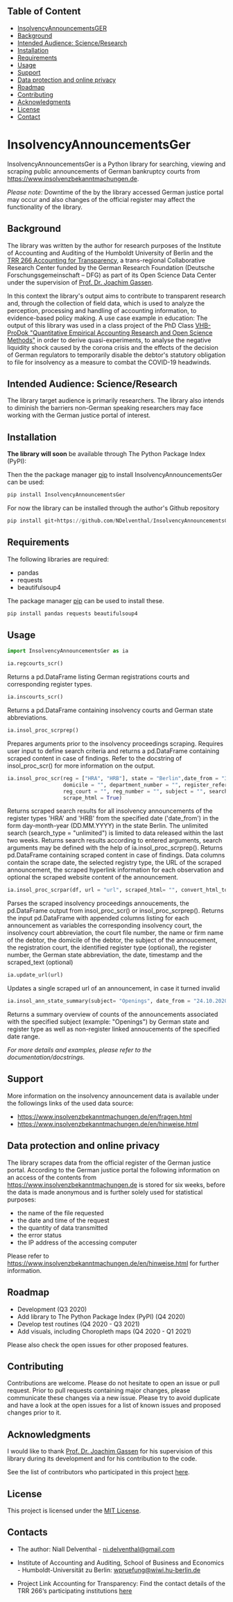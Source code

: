 <!-- TOC -->
## Table of Content
- [InsolvencyAnnouncementsGER](#insolvencyannouncementsger) 
- [Background](#background)
- [Intended Audience: Science/Research](#intended-audience-scienceresearch)
- [Installation](#installation)
- [Requirements](#requirements)
- [Usage](#usage)
- [Support](#support)
- [Data protection and online privacy](#data-protection-and-online-privacy)
- [Roadmap](#roadmap)
- [Contributing](#contributing)
- [Acknowledgments](#acknowledgments)
- [License](#license)
- [Contact](#contact)
<!-- /TOC -->


# InsolvencyAnnouncementsGer

InsolvencyAnnouncementsGer is a Python library for searching, viewing and scraping public announcements of German bankruptcy courts from https://www.insolvenzbekanntmachungen.de. 

*Please note:* Downtime of the by the library accessed German justice portal may occur and also changes of the official register may affect the functionality of the library. 

## Background

The library was written by the author for research purposes of the Institute of Accounting and Auditing of the Humboldt University of Berlin and the [TRR 266 Accounting for Transparency](https://www.accounting-for-transparency.de/), a trans-regional Collaborative Research Center funded by the German Research Foundation (Deutsche Forschungsgemeinschaft – DFG) as part of its Open Science Data Center under the supervision of [Prof. Dr. Joachim Gassen](https://github.com/joachim-gassen). 

In this context the library's output aims to contribute to transparent research and, through the collection of field data, which is used to analyze the perception, processing and handling of accounting information, to evidence-based policy making. A use case example in education: The output of this library was used in a class project of the PhD Class [VHB-ProDok "Quantitative Empirical Accounting Research and Open Science Methods"](https://github.com/joachim-gassen/vhb_qear20) in order to derive quasi-experiments, to analyse the negative liquidity shock caused by the corona crisis and the effects of the decision of German regulators to temporarily disable the debtor's statutory obligation to file for insolvency as a measure to combat the COVID-19 headwinds. 

## Intended Audience: Science/Research

The library target audience is primarily researchers. The library also intends to diminish the barriers non-German speaking researchers may face working with the German justice portal of interest. 

## Installation

**The library will soon** be available through The Python Package Index (PyPI): 

Then the the package manager [pip](https://pip.pypa.io/en/stable/) to install InsolvencyAnnouncementsGer can be used:

```python
pip install InsolvencyAnnouncementsGer
```
For now the library can be installed through the author's Github repository 

```python
pip install git+https://github.com/NDelventhal/InsolvencyAnnouncementsGer
```

## Requirements 

The following libraries are required: 
- pandas 
- requests 
- beautifulsoup4

The package manager [pip](https://pip.pypa.io/en/stable/) can be used to install these.

```python
pip install pandas requests beautifulsoup4
```

## Usage

```python
import InsolvencyAnnouncementsGer as ia
```
```python
ia.regcourts_scr() 
```
Returns a pd.DataFrame listing German registrations courts and corresponding register types.

```python
ia.inscourts_scr()
```
Returns a pd.DataFrame containing insolvency courts and German state abbreviations.

```python
ia.insol_proc_scrprep()
```
Prepares arguments prior to the insolvency proceedings scraping. Requires user input to define search criteria and returns a pd.DataFrame containing scraped content in case of findings. Refer to the docstring of insol_proc_scr() for more information on the output.

```python
ia.insol_proc_scr(reg = ["HRA", "HRB"], state = "Berlin",date_from = "30.08.2020", date_to = "", name = "",
                  domicile = "", department_number = "", register_reference = "", seq_number  = "", year = "",
                  reg_court = "", reg_number = "", subject = "", search_type = "unlimited", ins_court = "",
                  scrape_html = True)
```

Returns scraped search results for all insolvency announcements of the register types 'HRA' and 'HRB' from the specified date ('date_from') in the form day-month-year (DD.MM.YYYY) in the state Berlin. The unlimited search (search_type = "unlimited") is limited to data released within the last two weeks. Returns search results according to entered arguments, search arguments may be defined with the help of ia.insol_proc_scrprep().
Returns pd.DataFrame containing scraped content in case of findings. Data columns contain the scrape date, the selected registry type, the URL of the scraped announcement, the scraped hyperlink information for each observation and optional the scraped website content of the announcement.

```python
ia.insol_proc_scrpar(df, url = "url", scraped_html= "", convert_html_to_text = True, register_type = False):
```
Parses the scraped insolvency proceedings annoucements, the pd.DataFrame output from insol_proc_scr() or insol_proc_scrprep(). Returns the  input pd.DataFrame with appended columns listing for each announcement as variables the corresponding insolvency court, the insolvency court abbreviation, the court file number, the name or firm name of the debtor, the domicile of the debtor, the subject of the annoucement, the registration court, the identified register type (optional), the register number, the German state abbreviation, the date, timestamp and the scraped_text (optional)

```python
ia.update_url(url) 
```
Updates a single scraped url of an announcement, in case it turned invalid

```python
ia.insol_ann_state_summary(subject= "Openings", date_from = "24.10.2020",  date_to = "28.10.2020"):
```
Returns a summary overview of counts of the announcements associated with the specified subject (example: "Openings") by German state and register type as well as non-register linked annoucements of the specified date range.  

*For more details and examples, please refer to the documentation/docstrings.*

## Support 

More information on the insolvency announcement data is available under the followings links of the used data source: 
- https://www.insolvenzbekanntmachungen.de/en/fragen.html
- https://www.insolvenzbekanntmachungen.de/en/hinweise.html

## Data protection and online privacy

The library scrapes data from the official register of the German justice portal. According to the German justice portal the following information on an access of the contents from https://www.insolvenzbekanntmachungen.de is stored for six weeks, before the data is made anonymous and is further solely used for statistical purposes:

- the name of the file requested
- the date and time of the request
- the quantity of data transmitted
- the error status 
- the IP address of the accessing computer

Please refer to https://www.insolvenzbekanntmachungen.de/en/hinweise.html for further information. 

## Roadmap

- Development (Q3 2020) 
- Add library to The Python Package Index (PyPI) (Q4 2020)
- Develop test routines (Q4 2020 - Q3 2021)
- Add visuals, including Choropleth maps (Q4 2020 - Q1 2021)

Please also check the open issues for other proposed features.

## Contributing
Contributions are welcome. Please do not hesitate to open an issue or pull request. Prior to pull requests containing major changes, please communicate these changes via a new issue. Please try to avoid duplicate and have a look at the open issues for a list of known issues and proposed changes prior to it.  

## Acknowledgments

I would like to thank [Prof. Dr. Joachim Gassen](https://github.com/joachim-gassen) for his supervision of this library during its development and for his contribution to the code. 

See the list of contributors who participated in this project [here](https://github.com/NDelventhal/InsolvencyAnnouncementsGer/graphs/contributors).

## License

This project is licensed under the [MIT License](https://github.com/NDelventhal/InsolvencyAnnouncementsGer/blob/main/LICENSE).

## Contacts

- The author: Niall Delventhal - ni.delventhal@gmail.com

- Institute of Accounting and Auditing, School of Business and Economics - Humboldt-Universität zu Berlin: wpruefung@wiwi.hu-berlin.de

- Project Link Accounting for Transparency: Find the contact details of the TRR 266‘s participating institutions [here](https://www.accounting-for-transparency.de/contact/)
